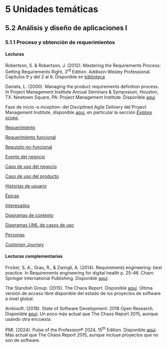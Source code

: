 # 5 Unidades temáticas

## 5.2 Análisis y diseño de aplicaciones I

### 5.1.1 Proceso y obtención de requerimientos

#### Lecturas

Robertson, S. & Robertson, J. (2012). Mastering the Requirements Process:
Getting Requirements Right, 3<sup>rd</sup> Edition. Addison-Wesley Professional.
Capítulos 9 y del 2 al 6. Disponible en
[biblioteca](https://catalogo.ucu.edu.uy/cgi-bin/koha/opac-detail.pl?biblionumber=121158)

Daniels, L. (2000). Managing the product requirements definition process. In
Project Management Institute Annual Seminars & Symposium, Houston, TX. Newtown
Square, PA: Project Management Institute. Disponible [aquí](https://www.pmi.org/learning/library/product-requirements-definition-process-foundation-1894)

<!-- Nuevo para ver con José -->
Fase de inicio ‑o *inception*‑ del Disciplined Agile Delivery del Project
Management Institute, disponible
[aquí](https://www.pmi.org/disciplined-agile/inception-goals), en particular la
sección [*Explore
scope*](https://www.pmi.org/disciplined-agile/inception-goals/explore-initial-scope).

<!-- Ver con José otros conceptos clave que tengan que estar definidos. ¿Volere? -->
[Requerimiento](TBD)

[Requerimiento funcional](TBD)

[Requisito no-funcional](TBD)

[Evento del negocio](/4_Conceptos/4_Evento_del_dominio.md)

[Caso de uso del negocio](/4_Conceptos/4_Caso_de_uso_del_negocio.md)

[Caso de uso del producto](/4_Conceptos/4_Caso_de_uso_del_producto.md)

[Historias de usuario](/4_Conceptos/4_Historia_de_usuario.md)

[Épicas](/4_Conceptos/4_Epica.md)

[Interesados](/4_Conceptos/4_Interesado.md)

[Diagramas de
contexto](/2_Tecnicas_y_herramientas/2_1_2_Diagramas_de_contexto.md)

[Diagramas UML de casos de
uso](/2_Tecnicas_y_herramientas/2_4_2_Diagramas_de_casos_de_uso_UML.md)

[Personas](/2_Tecnicas_y_herramientas/2_1_3_Personas.md)

<!-- Si va acá hay que agregar este tema -->
[*Customer Journey*](TBD)

#### Lecturas complementarias

Fricker, S. A., Grau, R., & Zwingli, A. (2014). Requirements engineering: best
practice. In Requirements engineering for digital health p. 25-46. Cham:
Springer International Publishing. Disponible
[aquí](https://www.diva-portal.org/smash/get/diva2:834026/FULLTEXT01.pdf).

The Standish Group. (2015). The Chaos Report. Disponible
[aquí](https://www.standishgroup.com/sample_research_files/CHAOSReport2015-Final.pdf).
Última versión de acceso libre disponible del estado de los proyectos de
software a nivel global.

Ambisoft. (2018). State of Software Development: 2018 Open Research. Disponible
[aquí](http://www.ambysoft.com/surveys/softwareDevelopment2018.html). Un poco
más actual que The Chaos Report 2015, aunque usando otra encuesta.

PMI. (2024). Pulse of the Profession® 2024, 15<sup>th</sup> Edition. Disponible
[aquí](https://www.pmi.org/learning/thought-leadership/pulse/future-of-project-work).
Más actual que The Chaos Report 2015, aunque incluye proyectos que no son de software.
